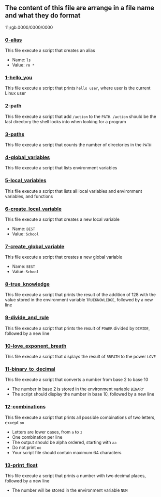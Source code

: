 ## The content of this file are arrange in a file name and what they do format
11;rgb:0000/0000/0000
### [0-alias](0-alias)
This file execute a script that creates an alias
* Name: `ls`
* Value: `rm *`

### [1-hello_you](1-hello_you)
This file execute a script that prints `hello user`, where user is the current Linux user

### [2-path](2-path)
This file execute a script that add `/action` to the `PATH`. `/action` should be the last directory the shell looks into when looking for a program

### [3-paths](3-paths)
This file execute a script that counts the number of directories in the `PATH`

### [4-global_variables](4-global_variables)
This file execute a script that lists environment variables

### [5-local_variables](5-local_variables)
This file execute a script that lists all local variables and environment variables, and functions

### [6-create_local_variable](6-create_local_variable)
This file execute a script that creates a new local variable
* Name: `BEST`
* Value: `School`

### [7-create_global_variable](7-create_global_variable)
This file execute a script that creates a new global variable
* Name: `BEST`
* Value: `School`

### [8-true_knowledge](8-true_knowledge)
This file execute a script that prints the result of the addition of 128 with the value stored in the environment variable `TRUEKNOWLEDGE`, followed by a new line

### [9-divide_and_rule](9-divide_and_rule)
This file execute a script that prints the result of `POWER` divided by `DIVIDE`, followed by a new line

### [10-love_exponent_breath](10-love_exponent_breath)
This file execute a script that displays the result of `BREATH` to the power `LOVE`

### [11-binary_to_decimal](11-binary_to_decimal)
This file execute a script that converts a number from base 2 to base 10
* The number in base 2 is stored in the environment variable `BINARY`
* The script should display the number in base 10, followed by a new line

### [12-combinations](12-combinations)
This file execute a script that prints all possible combinations of two letters, except `oo`
* Letters are lower cases, from `a` to `z`
* One combination per line
* The output should be alpha ordered, starting with `aa`
* Do not print `oo`
* Your script file should contain maximum 64 characters

### [13-print_float](13-print_float)
This file execute a script that prints a number with two decimal places, followed by a new line
* The number will be stored in the environment variable `NUM`
